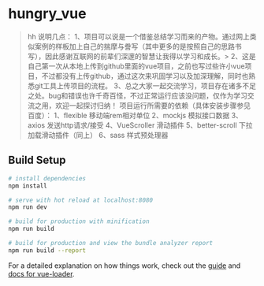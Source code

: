 # hungry_vue

> hh
> 说明几点：
   1、项目可以说是一个借鉴总结学习而来的产物。通过网上类似案例的样板加上自己的揣摩与誊写（其中更多的是按照自己的思路书写），因此感谢互联网的前辈们深邃的智慧让我得以学习和成长。>
    2、这是自己第一次从本地上传到github里面的vue项目，之前也写过些许小vue项目，不过都没有上传github，通过这次来巩固学习以及加深理解，同时也熟悉git工具上传项目的流程。
    3、总之大家一起交流学习，项目存在诸多不足之处。bug和错误也许千奇百怪，不过正常运行应该没问题，仅作为学习交流之用，欢迎一起探讨归纳！
>  项目运行所需要的依赖（具体安装步骤参见 百度）：
 1、flexible 移动端rem相对单位
 2、mockjs 模拟接口数据
 3、axios 发送http请求/接受
 4、VueScroller 滑动插件
 5、better-scroll 下拉加载滑动插件（同上）
 6、sass 样式预处理器


## Build Setup

``` bash
# install dependencies
npm install

# serve with hot reload at localhost:8080
npm run dev

# build for production with minification
npm run build

# build for production and view the bundle analyzer report
npm run build --report
```

For a detailed explanation on how things work, check out the [guide](http://vuejs-templates.github.io/webpack/) and [docs for vue-loader](http://vuejs.github.io/vue-loader).
